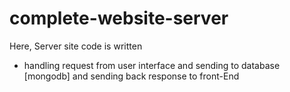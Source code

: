 # complete-website-server

Here, Server site code is written

- handling request from user interface and sending to database [mongodb] and sending back response to front-End
